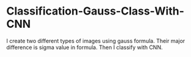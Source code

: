 # Classification-Gauss-Class-With-CNN
I create two different types of images using gauss formula. Their major difference is sigma value in formula. Then I classify with CNN.
